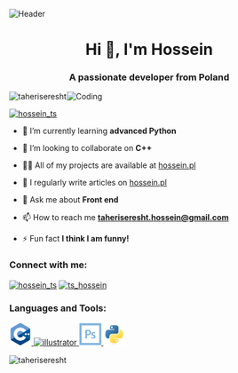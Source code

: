 ![Header](./[https://www.behance.net/gallery/68097599/Banner-Images-for-Coding-Challenges])
<h1 align="center">Hi 👋, I'm Hossein</h1>
<h3 align="center">A passionate developer from Poland</h3>
<img align="right" alt="Coding" width="400" src="https://media.giphy.com/media/qgQUggAC3Pfv687qPC/giphy.gif">


<p align="left"> <img src="https://komarev.com/ghpvc/?username=taheriseresht&label=Profile%20views&color=0e75b6&style=flat" alt="taheriseresht" /> </p>

<p align="left"> <a href="https://twitter.com/hossein_ts" target="blank"><img src="https://img.shields.io/twitter/follow/hossein_ts?logo=twitter&style=for-the-badge" alt="hossein_ts" /></a> </p>

- 🌱 I’m currently learning **advanced Python**

- 👯 I’m looking to collaborate on **C++**

- 👨‍💻 All of my projects are available at [hossein.pl](hossein.pl)

- 📝 I regularly write articles on [hossein.pl](hossein.pl)

- 💬 Ask me about **Front end**

- 📫 How to reach me **taheriseresht.hossein@gmail.com**

- ⚡ Fun fact **I think I am funny!**

<h3 align="left">Connect with me:</h3>
<p align="left">
<a href="https://twitter.com/hossein_ts" target="blank"><img align="center" src="https://raw.githubusercontent.com/rahuldkjain/github-profile-readme-generator/master/src/images/icons/Social/twitter.svg" alt="hossein_ts" height="30" width="40" /></a>
<a href="https://instagram.com/ts_hossein" target="blank"><img align="center" src="https://raw.githubusercontent.com/rahuldkjain/github-profile-readme-generator/master/src/images/icons/Social/instagram.svg" alt="ts_hossein" height="30" width="40" /></a>
</p>

<h3 align="left">Languages and Tools:</h3>
<p align="left"> <a href="https://www.w3schools.com/cpp/" target="_blank" rel="noreferrer"> <img src="https://raw.githubusercontent.com/devicons/devicon/master/icons/cplusplus/cplusplus-original.svg" alt="cplusplus" width="40" height="40"/> </a> <a href="https://www.adobe.com/in/products/illustrator.html" target="_blank" rel="noreferrer"> <img src="https://www.vectorlogo.zone/logos/adobe_illustrator/adobe_illustrator-icon.svg" alt="illustrator" width="40" height="40"/> </a> <a href="https://www.photoshop.com/en" target="_blank" rel="noreferrer"> <img src="https://raw.githubusercontent.com/devicons/devicon/master/icons/photoshop/photoshop-line.svg" alt="photoshop" width="40" height="40"/> </a> <a href="https://www.python.org" target="_blank" rel="noreferrer"> <img src="https://raw.githubusercontent.com/devicons/devicon/master/icons/python/python-original.svg" alt="python" width="40" height="40"/> </a> </p>

<p><img align="center" src="https://github-readme-stats.vercel.app/api/top-langs?username=taheriseresht&show_icons=true&locale=en&layout=compact" alt="taheriseresht" /></p>
